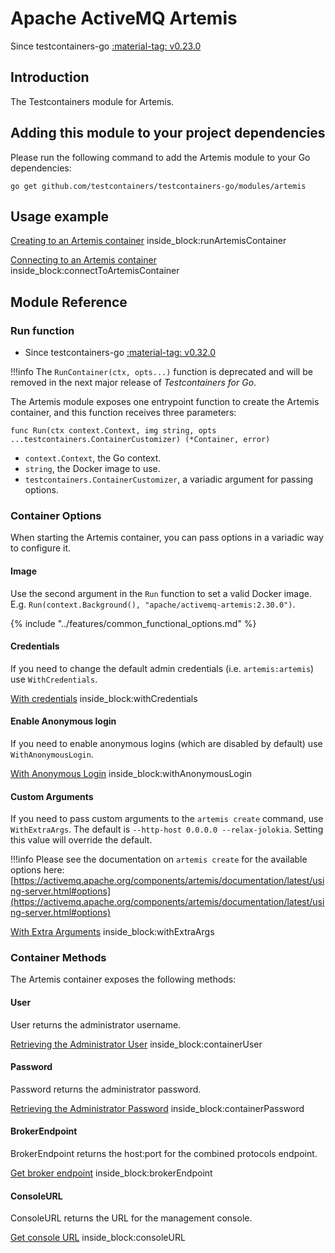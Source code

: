 # Apache ActiveMQ Artemis

Since testcontainers-go <a href="https://github.com/testcontainers/testcontainers-go/releases/tag/v0.23.0"><span class="tc-version">:material-tag: v0.23.0</span></a>

## Introduction

The Testcontainers module for Artemis.

## Adding this module to your project dependencies

Please run the following command to add the Artemis module to your Go dependencies:

```
go get github.com/testcontainers/testcontainers-go/modules/artemis
```

## Usage example

<!--codeinclude-->
[Creating to an Artemis container](../../modules/artemis/examples_test.go) inside_block:runArtemisContainer
<!--/codeinclude-->

<!--codeinclude-->
[Connecting to an Artemis container](../../modules/artemis/examples_test.go) inside_block:connectToArtemisContainer
<!--/codeinclude-->

## Module Reference

### Run function

- Since testcontainers-go <a href="https://github.com/testcontainers/testcontainers-go/releases/tag/v0.32.0"><span class="tc-version">:material-tag: v0.32.0</span></a>

!!!info
    The `RunContainer(ctx, opts...)` function is deprecated and will be removed in the next major release of _Testcontainers for Go_.

The Artemis module exposes one entrypoint function to create the Artemis container, and this function receives three parameters:

```golang
func Run(ctx context.Context, img string, opts ...testcontainers.ContainerCustomizer) (*Container, error)
```

- `context.Context`, the Go context.
- `string`, the Docker image to use.
- `testcontainers.ContainerCustomizer`, a variadic argument for passing options.

### Container Options

When starting the Artemis container, you can pass options in a variadic way to configure it.

#### Image

Use the second argument in the `Run` function to set a valid Docker image.
E.g. `Run(context.Background(), "apache/activemq-artemis:2.30.0")`.

{% include "../features/common_functional_options.md" %}

#### Credentials

If you need to change the default admin credentials (i.e. `artemis:artemis`) use `WithCredentials`.

<!--codeinclude-->
[With credentials](../../modules/artemis/artemis_test.go) inside_block:withCredentials
<!--/codeinclude-->

#### Enable Anonymous login

If you need to enable anonymous logins (which are disabled by default) use `WithAnonymousLogin`.

<!--codeinclude-->
[With Anonymous Login](../../modules/artemis/artemis_test.go) inside_block:withAnonymousLogin
<!--/codeinclude-->

#### Custom Arguments

If you need to pass custom arguments to the `artemis create` command, use `WithExtraArgs`.
The default is `--http-host 0.0.0.0 --relax-jolokia`.
Setting this value will override the default.

!!!info
    Please see the documentation on `artemis create` for the available options here: [https://activemq.apache.org/components/artemis/documentation/latest/using-server.html#options](https://activemq.apache.org/components/artemis/documentation/latest/using-server.html#options)

<!--codeinclude-->
[With Extra Arguments](../../modules/artemis/artemis_test.go) inside_block:withExtraArgs
<!--/codeinclude-->

### Container Methods

The Artemis container exposes the following methods:

#### User

User returns the administrator username.

<!--codeinclude-->
[Retrieving the Administrator User](../../modules/artemis/examples_test.go) inside_block:containerUser
<!--/codeinclude-->

#### Password

Password returns the administrator password.

<!--codeinclude-->
[Retrieving the Administrator Password](../../modules/artemis/examples_test.go) inside_block:containerPassword
<!--/codeinclude-->

#### BrokerEndpoint

BrokerEndpoint returns the host:port for the combined protocols endpoint.

<!--codeinclude-->
[Get broker endpoint](../../modules/artemis/artemis_test.go) inside_block:brokerEndpoint
<!--/codeinclude-->

#### ConsoleURL

ConsoleURL returns the URL for the management console.

<!--codeinclude-->
[Get console URL](../../modules/artemis/artemis_test.go) inside_block:consoleURL
<!--/codeinclude-->
